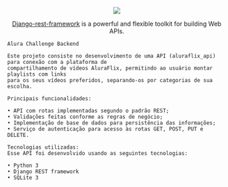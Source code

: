 <p align="center">
<img src="https://camo.githubusercontent.com/fafa58018b42e732e730bb9675e3b21e0a9b6892c4bd5679e1cc16ad9d1a4b30/68747470733a2f2f7777772e616c7572612e636f6d2e62722f6173736574732f696d672f6368616c6c656e6765732f6261636b2d656e642f6368616c6c656e6765732d6c6f676f2d322e313632353039303932342e737667" />
</p>

<p align="center"> <a href="https://www.django-rest-framework.org/" target="_blank">Django-rest-framework</a> is a powerful and flexible toolkit for building Web APIs.</p>

    Alura Challenge Backend

    Este projeto consiste no desenvolvimento de uma API (aluraflix_api) para conexão com a plataforma de
    compartilhamento de vídeos AluraFlix, permitindo ao usuário montar playlists com links
    para os seus vídeos preferidos, separando-os por categorias de sua escolha.

    Principais funcionalidades:

    • API com rotas implementadas segundo o padrão REST;
    • Validações feitas conforme as regras de negócio; 
    • Implementação de base de dados para persistência das informações;    
    • Serviço de autenticação para acesso às rotas GET, POST, PUT e DELETE.

    Tecnologias utilizadas:
    Esse API foi desenvolvido usando as seguintes tecnologias:

    • Python 3
    • Django REST framework
    • SQLite 3

<p align="center">
<a href="https://github.com/JJBarata/aluraflix-backend/blob/master/LICENSE " target="_blank"><img src="https://img.shields.io/badge/licence-MIT-blue.svg" alt="" /></a>
</p>
